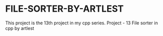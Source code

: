 # FILE-SORTER-BY-ARTLEST
This project is the 13th project in my cpp series.
Project - 13 File sorter in cpp by artlest
